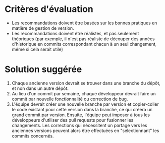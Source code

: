 # Critères d'évaluation

- Les recommandations doivent être basées sur les bonnes pratiques en matière de gestion de version.
- Les recommandations doivent être réalistes, et pas seulement théoriques
  (par exemple, il n'est pas réaliste de découper des années d'historique en commits correspondant chacun à un seul changement, même si cela serait utile)


# Solution suggérée

1. Chaque ancienne version devrait se trouver dans une branche du dépôt, et non dans un autre dépôt.
2. Au lieu d'un commit par semaine, chaque développeur devrait faire un commit par nouvelle fonctionnalité ou correction de bug.
3. L'équipe devrait créer une nouvelle branche par version et copier-coller le code existant pour cette version dans la branche, ce qui créera un grand commit par version.
   Ensuite, l'équipe peut imposer à tous les développeurs d'utiliser des pull requests pour fusionner les changements.
   Les corrections qui nécessitent un portage vers les anciennes versions peuvent alors être effectuées en "sélectionnant" les commits concernés.
